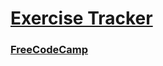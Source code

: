 # [Exercise Tracker](https://boilerplate-project-exercisetracker-1.shaw8wit.repl.co/)

### [FreeCodeCamp](https://www.freecodecamp.org/learn/apis-and-microservices/apis-and-microservices-projects/exercise-tracker)
